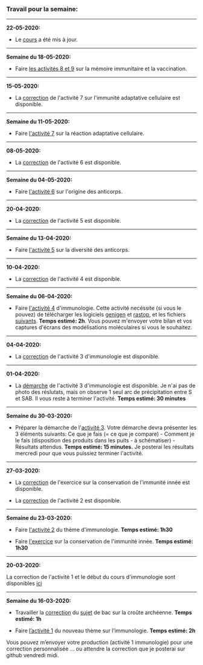 ### Travail pour la semaine:

______

**22-05-2020:**

- Le [cours](https://github.com/YannBouyeron/SVT1S/blob/master/Immunologie/Cours%20Immunologie.md) a été mis à jour.


______


**Semaine du 18-05-2020:**

- Faire [les activités 8 et 9](https://ipfs.io/ipfs/QmP6xoFBPBiVLksHuKcJikTCqjLFU75hmLFQV1fDuNHN2W) sur la mémoire immunitaire et la vaccination.


______


**15-05-2020:**

- La [correction](https://ipfs.io/ipfs/QmfEnaZWvJyWJ1CpGSPjP7XwDHFaPVCCiVHrHk8mrXyxMN) de l'activité 7 sur l'immunité adaptative cellulaire est disponible.


______


**Semaine du 11-05-2020:**

- Faire [l'activité 7](https://ipfs.io/ipfs/QmRc293839zYzoRBgNm2mKyBseJFYmQCjzm7gmMUMGBaWM) sur la réaction adaptative cellulaire.


______


**08-05-2020:**

- La [correction](https://ipfs.io/ipfs/QmPNia7Tfjgb41kdxd4btReW1NNxtBMFxuupBb41DRGGXn) de l'activité 6 est disponible.


______


**Semaine du 04-05-2020:** 


- Faire [l'activité 6](https://ipfs.io/ipfs/QmQEmoL9Lsq1b4d9uFVTUjCfXQqJD4TMxUhXX32x4CyhVx) sur l'origine des anticorps.


______


**20-04-2020:**

- La [correction](https://github.com/YannBouyeron/SVT1S/blob/master/Immunologie/A5%20correction.md) de l'activité 5 est disponible.



______


**Semaine du 13-04-2020:**

- Faire [l'activité 5](https://ipfs.io/ipfs/QmPsepBLxVd91jZcvghUCJER8wpQHB3mgRaChBN2JJTfwD) sur la diversité des anticorps.


______

**10-04-2020:**

- La [correction](https://github.com/YannBouyeron/SVT1S/blob/master/Immunologie/A4%20correction.md) de l'activité 4 est disponible.


______



**Semaine du 06-04-2020:**

- Faire [l'activité 4](https://github.com/YannBouyeron/SVT1S/blob/master/Immunologie/A4.md) d'immunologie. Cette activité necéssite (si vous le pouvez) de télécharger les logiciels [genigen](http://acces.ens-lyon.fr/acces/logiciels/applications/geniegen) et [rastop](http://acces.ens-lyon.fr/biotic/rastop/accueil.htm), et les fichiers [suivants](https://ipfs.io/ipfs/Qmb26sYg68LRoovmdcjYxP1dKcCFCcc1E5r2e1TXfyRfcB). **Temps estimé: 2h**. Vous pouvez m'envoyer votre bilan et vos captures d'écrans des modélisations moléculaires si vous le souhaitez.




______


**04-04-2020:**

- La [correction](https://github.com/YannBouyeron/SVT1S/blob/master/Immunologie/A3%20correction.md) de l'activité 3 d'immunologie est disponible.

______


**01-04-2020:**

- La [démarche](https://ipfs.io/ipfs/QmPcyUJ8V6BJCucuiTsf3AzGEPVAroYTX1GSgrusUqjw7s) de l'activité 3 d'immunologie est disponible. Je n'ai pas de photo des réslutats, mais on observe 1 seul arc de précipitation entre S et SAB. Il vous reste à terminer l'activité. **Temps estimé: 30 minutes**



______


**Semaine du 30-03-2020:**

- Préparer la démarche de l'[activité 3](https://github.com/YannBouyeron/SVT1S/blob/master/Immunologie/A3.md). Votre démarche devra présenter les 3 éléments suivants: Ce que je fais (= ce que je compare) - Comment je le fais (disposition des produits dans les puits - à schématiser) - Résultats attendus. **Temps estimé: 15 minutes.** Je posterai les résultats mercredi pour que vous puissiez terminer l'activité.

______


**27-03-2020:**

- La [correction](https://github.com/YannBouyeron/SVT-TS/blob/master/Immunologie/Correction%20exercice%20conservation%20immunité%20innée.md) de l'exercice sur la conservation de l'immunité innée est disponible.

- La [correction](https://github.com/YannBouyeron/SVT1S/blob/master/Immunologie/A2%20correction.md) de l'activité 2 est disponible.

______


**Semaine du 23-03-2020:**

- Faire [l'activité 2](https://github.com/YannBouyeron/SVT1S/blob/master/Immunologie/A2.pdf) du thème d'immunologie. **Temps estimé: 1h30**

- Faire [l'exercice](https://github.com/YannBouyeron/SVT-TS/blob/master/Immunologie/Exercice%20conservation%20immunité%20innée%20.pdf) sur la conservation de l'immunité innée. **Temps estimé: 1h30**

_______

**20-03-2020:**

La correction de l'activité 1 et le début du cours d'immunologie sont disponibles [ici](https://github.com/YannBouyeron/SVT1S/tree/master/Immunologie)


______

**Semaine du 16-03-2020:**

- Travailler la [correction](https://github.com/YannBouyeron/SVT-TS/blob/master/DS/DS%20TS%20croûte%20archéenne%20correction%20.pdf) du [sujet](https://ipfs.io/ipfs/QmfCNj3ydT8d5r3JWe1BjtZsfd41e1gjnLqRQweA27BAeJ) de bac sur la croûte archéenne. **Temps estimé: 1h**

- Faire [l’activité 1](https://github.com/YannBouyeron/SVT1S/blob/master/Immunologie/A1.md) du nouveau thème sur l’immunologie. **Temps estimé: 2h**

Vous pouvez m’envoyer votre production (activité 1 immunologie) pour une correction personnalisée ... ou attendre la correction que je posterai sur github vendredi midi.

